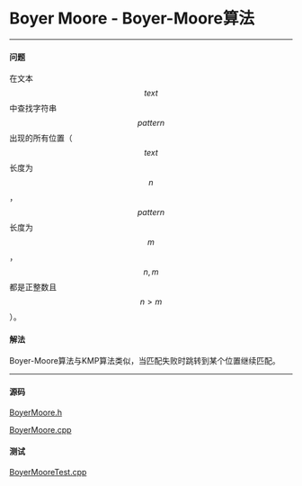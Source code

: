 <script type="text/javascript" src="https://cdnjs.cloudflare.com/ajax/libs/mathjax/2.7.1/MathJax.js?config=TeX-AMS-MML_HTMLorMML"></script>

# Boyer Moore - Boyer-Moore算法

--------

#### 问题

在文本$$ text $$中查找字符串$$ pattern $$出现的所有位置（$$ text $$长度为$$ n $$，$$ pattern $$长度为$$ m $$，$$ n, m $$都是正整数且$$ n \gt m $$）。

#### 解法

Boyer-Moore算法与KMP算法类似，当匹配失败时跳转到某个位置继续匹配。

--------

#### 源码

[BoyerMoore.h](https://github.com/linrongbin16/Way-to-Algorithm/blob/master/src/PatternMatch/BoyerMoore.h)

[BoyerMoore.cpp](https://github.com/linrongbin16/Way-to-Algorithm/blob/master/src/PatternMatch/BoyerMoore.cpp)

#### 测试

[BoyerMooreTest.cpp](https://github.com/linrongbin16/Way-to-Algorithm/blob/master/src/PatternMatch/BoyerMooreTest.cpp)
